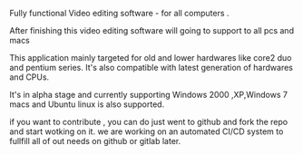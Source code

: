 Fully functional Video editing software - for all computers .

After finishing this video editing software will going to support to all pcs and macs

This application mainly targeted for old and lower hardwares like core2 duo and pentium series.
It's also compatible with latest generation of hardwares and CPUs.

It's in alpha stage and currently supporting Windows 2000 ,XP,Windows 7 
macs and Ubuntu linux is also supported.

if you want to contribute , you can do just went to github and fork the repo and start wotking on it.
we are working on an automated CI/CD system to fullfill all of out needs on github or gitlab later.
